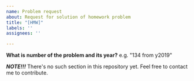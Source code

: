 ```yaml
---
name: Problem request
about: Request for solution of homework problem
title: "[HMW]"
labels: ''
assignees: ''

---
```


**What is number of the problem and its year?**
e.g. "134 from y2019"

__*NOTE!!!*__
There's no such section in this repository yet. Feel free to contact me to contribute.
